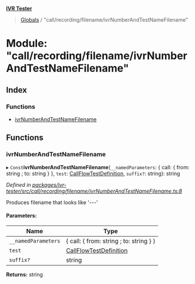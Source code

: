 **[IVR Tester](../README.md)**

> [Globals](../README.md) / "call/recording/filename/ivrNumberAndTestNameFilename"

# Module: "call/recording/filename/ivrNumberAndTestNameFilename"

## Index

### Functions

* [ivrNumberAndTestNameFilename](_call_recording_filename_ivrnumberandtestnamefilename_.md#ivrnumberandtestnamefilename)

## Functions

### ivrNumberAndTestNameFilename

▸ `Const`**ivrNumberAndTestNameFilename**(`__namedParameters`: { call: { from: string ; to: string  }  }, `test`: [CallFlowTestDefinition](../interfaces/_testing_test_callflowtestdefinition_.callflowtestdefinition.md), `suffix?`: string): string

*Defined in [packages/ivr-tester/src/call/recording/filename/ivrNumberAndTestNameFilename.ts:8](https://github.com/SketchingDev/ivr-tester/blob/8e8019a/packages/ivr-tester/src/call/recording/filename/ivrNumberAndTestNameFilename.ts#L8)*

Produces filename that looks like '<phone-number>-<datetime>-<test-name>-<optional-suffix>'

#### Parameters:

Name | Type |
------ | ------ |
`__namedParameters` | { call: { from: string ; to: string  }  } |
`test` | [CallFlowTestDefinition](../interfaces/_testing_test_callflowtestdefinition_.callflowtestdefinition.md) |
`suffix?` | string |

**Returns:** string

